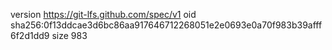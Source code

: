 version https://git-lfs.github.com/spec/v1
oid sha256:0f13ddcae3d6bc86aa917646712268051e2e0693e0a70f983b39afff6f2d1dd9
size 983
